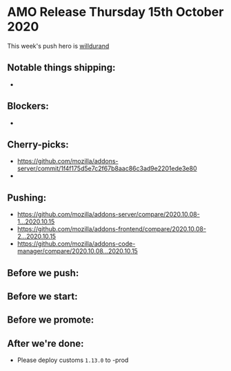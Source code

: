 # AMO Release Thursday 15th October 2020

This week's push hero is [willdurand](https://github.com/willdurand)

## Notable things shipping:

-

## Blockers:

-

## Cherry-picks:
- https://github.com/mozilla/addons-server/commit/1f4f175d5e7c2f67b8aac86c3ad9e2201ede3e80
- 

## Pushing:
- https://github.com/mozilla/addons-server/compare/2020.10.08-1...2020.10.15
- https://github.com/mozilla/addons-frontend/compare/2020.10.08-2...2020.10.15
- https://github.com/mozilla/addons-code-manager/compare/2020.10.08...2020.10.15

## Before we push:

## Before we start:

## Before we promote:

## After we're done:

- Please deploy customs `1.13.0` to -prod
